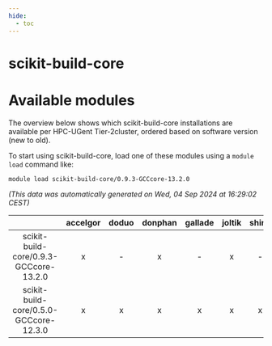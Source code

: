 ```yaml
---
hide:
  - toc
---
```


scikit-build-core
=================

# Available modules


The overview below shows which scikit-build-core installations are available per HPC-UGent Tier-2cluster, ordered based on software version (new to old).

To start using scikit-build-core, load one of these modules using a `module load` command like:

```shell
module load scikit-build-core/0.9.3-GCCcore-13.2.0
```

*(This data was automatically generated on Wed, 04 Sep 2024 at 16:29:02 CEST)*  

| |accelgor|doduo|donphan|gallade|joltik|shinx|skitty|
| :---: | :---: | :---: | :---: | :---: | :---: | :---: | :---: |
|scikit-build-core/0.9.3-GCCcore-13.2.0|x|-|x|-|x|-|-|
|scikit-build-core/0.5.0-GCCcore-12.3.0|x|x|x|x|x|x|x|
